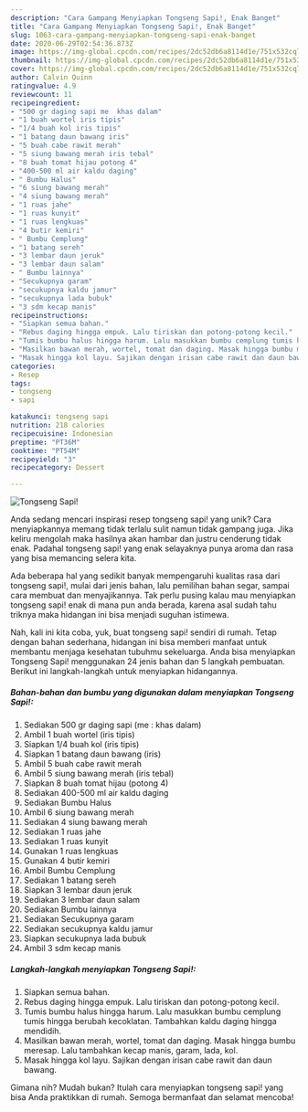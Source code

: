```yaml
---
description: "Cara Gampang Menyiapkan Tongseng Sapi!, Enak Banget"
title: "Cara Gampang Menyiapkan Tongseng Sapi!, Enak Banget"
slug: 1063-cara-gampang-menyiapkan-tongseng-sapi-enak-banget
date: 2020-06-29T02:54:36.873Z
image: https://img-global.cpcdn.com/recipes/2dc52db6a8114d1e/751x532cq70/tongseng-sapi-foto-resep-utama.jpg
thumbnail: https://img-global.cpcdn.com/recipes/2dc52db6a8114d1e/751x532cq70/tongseng-sapi-foto-resep-utama.jpg
cover: https://img-global.cpcdn.com/recipes/2dc52db6a8114d1e/751x532cq70/tongseng-sapi-foto-resep-utama.jpg
author: Calvin Quinn
ratingvalue: 4.9
reviewcount: 11
recipeingredient:
- "500 gr daging sapi me  khas dalam"
- "1 buah wortel iris tipis"
- "1/4 buah kol iris tipis"
- "1 batang daun bawang iris"
- "5 buah cabe rawit merah"
- "5 siung bawang merah iris tebal"
- "8 buah tomat hijau potong 4"
- "400-500 ml air kaldu daging"
- " Bumbu Halus"
- "6 siung bawang merah"
- "4 siung bawang merah"
- "1 ruas jahe"
- "1 ruas kunyit"
- "1 ruas lengkuas"
- "4 butir kemiri"
- " Bumbu Cemplung"
- "1 batang sereh"
- "3 lembar daun jeruk"
- "3 lembar daun salam"
- " Bumbu lainnya"
- "Secukupnya garam"
- "secukupnya kaldu jamur"
- "secukupnya lada bubuk"
- "3 sdm kecap manis"
recipeinstructions:
- "Siapkan semua bahan."
- "Rebus daging hingga empuk. Lalu tiriskan dan potong-potong kecil."
- "Tumis bumbu halus hingga harum. Lalu masukkan bumbu cemplung tumis hingga berubah kecoklatan. Tambahkan kaldu daging hingga mendidih."
- "Masilkan bawan merah, wortel, tomat dan daging. Masak hingga bumbu meresap. Lalu tambahkan kecap manis, garam, lada, kol."
- "Masak hingga kol layu. Sajikan dengan irisan cabe rawit dan daun bawang."
categories:
- Resep
tags:
- tongseng
- sapi

katakunci: tongseng sapi 
nutrition: 218 calories
recipecuisine: Indonesian
preptime: "PT36M"
cooktime: "PT54M"
recipeyield: "3"
recipecategory: Dessert

---
```



![Tongseng Sapi!](https://img-global.cpcdn.com/recipes/2dc52db6a8114d1e/751x532cq70/tongseng-sapi-foto-resep-utama.jpg)

Anda sedang mencari inspirasi resep tongseng sapi! yang unik? Cara menyiapkannya memang tidak terlalu sulit namun tidak gampang juga. Jika keliru mengolah maka hasilnya akan hambar dan justru cenderung tidak enak. Padahal tongseng sapi! yang enak selayaknya punya aroma dan rasa yang bisa memancing selera kita.

Ada beberapa hal yang sedikit banyak mempengaruhi kualitas rasa dari tongseng sapi!, mulai dari jenis bahan, lalu pemilihan bahan segar, sampai cara membuat dan menyajikannya. Tak perlu pusing kalau mau menyiapkan tongseng sapi! enak di mana pun anda berada, karena asal sudah tahu triknya maka hidangan ini bisa menjadi suguhan istimewa.




Nah, kali ini kita coba, yuk, buat tongseng sapi! sendiri di rumah. Tetap dengan bahan sederhana, hidangan ini bisa memberi manfaat untuk membantu menjaga kesehatan tubuhmu sekeluarga. Anda bisa menyiapkan Tongseng Sapi! menggunakan 24 jenis bahan dan 5 langkah pembuatan. Berikut ini langkah-langkah untuk menyiapkan hidangannya.

<!--inarticleads1-->

##### Bahan-bahan dan bumbu yang digunakan dalam menyiapkan Tongseng Sapi!:

1. Sediakan 500 gr daging sapi (me : khas dalam)
1. Ambil 1 buah wortel (iris tipis)
1. Siapkan 1/4 buah kol (iris tipis)
1. Siapkan 1 batang daun bawang (iris)
1. Ambil 5 buah cabe rawit merah
1. Ambil 5 siung bawang merah (iris tebal)
1. Siapkan 8 buah tomat hijau (potong 4)
1. Sediakan 400-500 ml air kaldu daging
1. Sediakan  Bumbu Halus
1. Ambil 6 siung bawang merah
1. Sediakan 4 siung bawang merah
1. Sediakan 1 ruas jahe
1. Sediakan 1 ruas kunyit
1. Gunakan 1 ruas lengkuas
1. Gunakan 4 butir kemiri
1. Ambil  Bumbu Cemplung
1. Sediakan 1 batang sereh
1. Siapkan 3 lembar daun jeruk
1. Sediakan 3 lembar daun salam
1. Sediakan  Bumbu lainnya
1. Sediakan Secukupnya garam
1. Sediakan secukupnya kaldu jamur
1. Siapkan secukupnya lada bubuk
1. Ambil 3 sdm kecap manis




<!--inarticleads2-->

##### Langkah-langkah menyiapkan Tongseng Sapi!:

1. Siapkan semua bahan.
1. Rebus daging hingga empuk. Lalu tiriskan dan potong-potong kecil.
1. Tumis bumbu halus hingga harum. Lalu masukkan bumbu cemplung tumis hingga berubah kecoklatan. Tambahkan kaldu daging hingga mendidih.
1. Masilkan bawan merah, wortel, tomat dan daging. Masak hingga bumbu meresap. Lalu tambahkan kecap manis, garam, lada, kol.
1. Masak hingga kol layu. Sajikan dengan irisan cabe rawit dan daun bawang.




Gimana nih? Mudah bukan? Itulah cara menyiapkan tongseng sapi! yang bisa Anda praktikkan di rumah. Semoga bermanfaat dan selamat mencoba!
